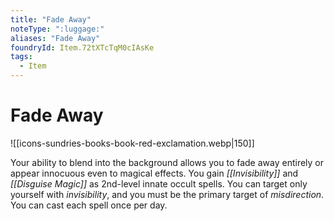 ```yaml
---
title: "Fade Away"
noteType: ":luggage:"
aliases: "Fade Away"
foundryId: Item.72tXTcTqM0cIAsKe
tags:
  - Item
---
```


# Fade Away
![[icons-sundries-books-book-red-exclamation.webp|150]]

Your ability to blend into the background allows you to fade away entirely or appear innocuous even to magical effects. You gain _[[Invisibility]]_ and _[[Disguise Magic]]_ as 2nd-level innate occult spells. You can target only yourself with _invisibility_, and you must be the primary target of _misdirection_. You can cast each spell once per day.
